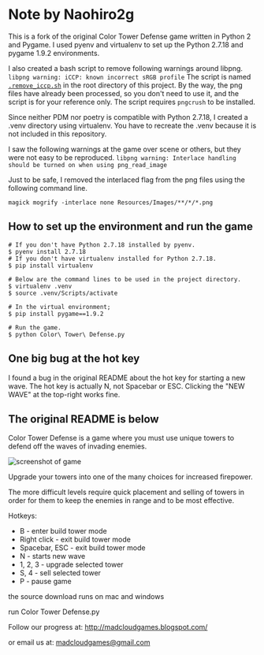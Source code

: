 # Note by Naohiro2g

This is a fork of the original Color Tower Defense game written in Python 2 and Pygame. I used pyenv and virtualenv to set up the Python 2.7.18 and pygame 1.9.2 environments.

I also created a bash script to remove following warnings around libpng. `libpng warning: iCCP: known incorrect sRGB profile` The script is named [`.remove_iccp.sh`](./.remove_iccp.sh) in the root directory of this project. By the way, the png files have already been processed, so you don't need to use it, and the script is for your reference only. The script requires `pngcrush` to be installed.

Since neither PDM nor poetry is compatible with Python 2.7.18, I created a .venv directory using virtualenv. You have to recreate the .venv because it is not included in this repository.

I saw the following warnings at the game over scene or others, but they were not easy to be reproduced.
`libpng warning: Interlace handling should be turned on when using png_read_image`

Just to be safe, I removed the interlaced flag from the png files using the following command line.
```
magick mogrify -interlace none Resources/Images/**/*/*.png
```

## How to set up the environment and run the game

    # If you don't have Python 2.7.18 installed by pyenv.
    $ pyenv install 2.7.18
    # If you don't have virtualenv installed for Python 2.7.18.
    $ pip install virtualenv

    # Below are the command lines to be used in the project directory.
    $ virtualenv .venv
    $ source .venv/Scripts/activate

    # In the virtual environment;
    $ pip install pygame==1.9.2

    # Run the game.
    $ python Color\ Tower\ Defense.py

## One big bug at the hot key

I found a bug in the original README about the hot key for starting a new wave. The hot key is actually N, not Spacebar or ESC.
Clicking the "NEW WAVE" at the top-right works fine.

## The original README is below

Color Tower Defense is a game where you must use unique towers to defend off the waves of invading enemies.

![screenshot of game](http://pygame.org/shots/1688.png)

Upgrade your towers into one of the many choices for increased firepower.

The more difficult levels require quick placement and selling of towers in order for them to keep the enemies in range and to be most effective.

Hotkeys:

- B - enter build tower mode
- Right click - exit build tower mode
- Spacebar, ESC - exit build tower mode
- N - starts new wave
- 1, 2, 3 - upgrade selected tower
- S, 4 - sell selected tower
- P - pause game

the source download runs on mac and windows

run Color Tower Defense.py

Follow our progress at:
http://madcloudgames.blogspot.com/

or email us at:
madcloudgames@gmail.com
